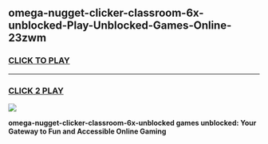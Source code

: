 
## omega-nugget-clicker-classroom-6x-unblocked-Play-Unblocked-Games-Online-23zwm
<h3>
<a href="https://premium76.site?title=omega-nugget-clicker-classroom-6x-unblocked&ref=25A">CLICK TO PLAY</a></h3>
<hr>

<h3>
<a href="https://premium76.site?title=omega-nugget-clicker-classroom-6x-unblocked&ref=25A">CLICK 2 PLAY</a>
  
</h3>

<a href="https://premium76.site?title=omega-nugget-clicker-classroom-6x-unblocked&ref=25A"><img src="https://clearcache.store/games.png"></a>


**omega-nugget-clicker-classroom-6x-unblocked games unblocked: Your Gateway to Fun and Accessible Online Gaming**
